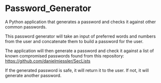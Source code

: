 # Password_Generator
A Python application that generates a password and checks it against other common passwords.

This password generator will take an input of preferred words and numbers from the user and concatenate them to build a password for the user.

The application will then generate a password and check it against a list of known compromised passwords found from this repository: 
https://github.com/danielmiessler/SecLists

If the generated password is safe, it will return it to the user. If not, it will generate another password. 
